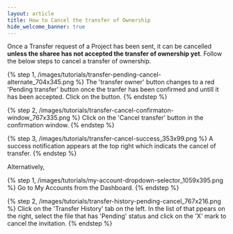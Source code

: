 ```yaml
---
layout: article
title: How to Cancel the transfer of Ownership
hide_welcome_banner: true
---
```


Once a Transfer request of a Project has been sent, it can be cancelled **unless the sharee has not accepted the transfer of ownership yet**. Follow the below steps to cancel a transfer of ownership.

{% step 1, /images/tutorials/transfer-pending-cancel-alternate_704x345.png %}
The 'transfer owner' button changes to a red 'Pending transfer' button once the tranfer has been confirmed and untill it has been accepted. Click on the button. 
{% endstep %}

{% step 2, /images/tutorials/transfer-cancel-confirmaton-window_767x335.png %}
Click on the 'Cancel transfer' button in the confirmation window.
{% endstep %}

{% step 3, /images/tutorials/transfer-cancel-success_353x99.png %}
A success notification appears at the top right which indicats the cancel of transfer.
{% endstep %}

Alternatively,

{% step 1, /images/tutorials/my-account-dropdown-selector_1059x395.png %}
Go to My Accounts from the Dashboard.
{% endstep %}

{% step 2, /images/tutorials/transfer-history-pending-cancel_767x216.png %}
Click on the 'Transfer History' tab on the left. In the list of that ppears on the right, select the file that has 'Pending' status and click on the 'X' mark to cancel the invitation.
{% endstep %}